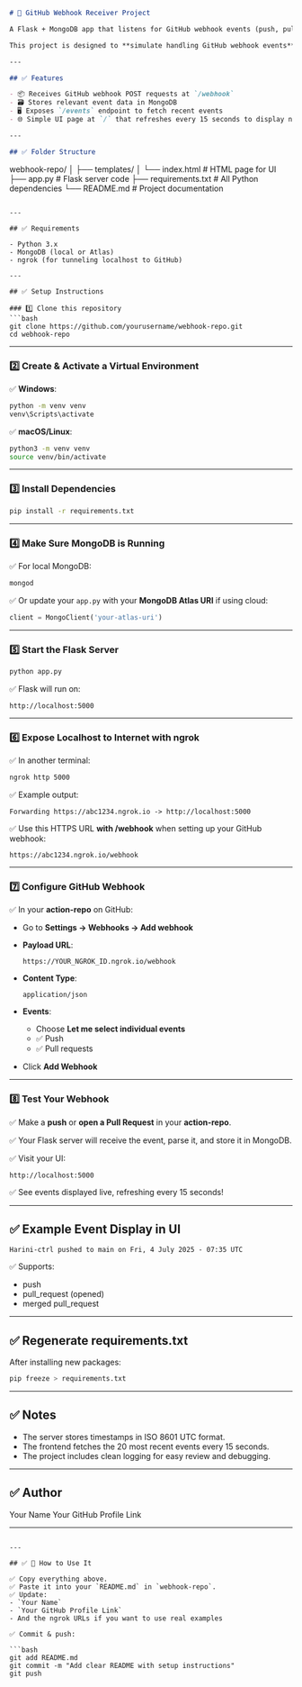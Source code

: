 
```markdown
# 🚀 GitHub Webhook Receiver Project

A Flask + MongoDB app that listens for GitHub webhook events (push, pull request, merge), stores them in a database, and displays them in a live-updating UI.  

This project is designed to **simulate handling GitHub webhook events** as part of the assignment.

---

## ✅ Features

- 📦 Receives GitHub webhook POST requests at `/webhook`
- 🗃️ Stores relevant event data in MongoDB
- 🖥️ Exposes `/events` endpoint to fetch recent events
- 🌐 Simple UI page at `/` that refreshes every 15 seconds to display new events

---

## ✅ Folder Structure

```

webhook-repo/
│
├── templates/
│   └── index.html         # HTML page for UI
├── app.py                 # Flask server code
├── requirements.txt       # All Python dependencies
└── README.md              # Project documentation

````

---

## ✅ Requirements

- Python 3.x
- MongoDB (local or Atlas)
- ngrok (for tunneling localhost to GitHub)

---

## ✅ Setup Instructions

### 1️⃣ Clone this repository
```bash
git clone https://github.com/yourusername/webhook-repo.git
cd webhook-repo
````

---

### 2️⃣ Create & Activate a Virtual Environment

✅ **Windows**:

```bash
python -m venv venv
venv\Scripts\activate
```

✅ **macOS/Linux**:

```bash
python3 -m venv venv
source venv/bin/activate
```

---

### 3️⃣ Install Dependencies

```bash
pip install -r requirements.txt
```

---

### 4️⃣ Make Sure MongoDB is Running

✅ For local MongoDB:

```bash
mongod
```

✅ Or update your `app.py` with your **MongoDB Atlas URI** if using cloud:

```python
client = MongoClient('your-atlas-uri')
```

---

### 5️⃣ Start the Flask Server

```bash
python app.py
```

✅ Flask will run on:

```
http://localhost:5000
```

---

### 6️⃣ Expose Localhost to Internet with ngrok

✅ In another terminal:

```bash
ngrok http 5000
```

✅ Example output:

```
Forwarding https://abc1234.ngrok.io -> http://localhost:5000
```

✅ Use this HTTPS URL **with /webhook** when setting up your GitHub webhook:

```
https://abc1234.ngrok.io/webhook
```

---

### 7️⃣ Configure GitHub Webhook

✅ In your **action-repo** on GitHub:

* Go to **Settings → Webhooks → Add webhook**
* **Payload URL**:

  ```
  https://YOUR_NGROK_ID.ngrok.io/webhook
  ```
* **Content Type**:

  ```
  application/json
  ```
* **Events**:

  * Choose **Let me select individual events**
  * ✅ Push
  * ✅ Pull requests
* Click **Add Webhook**

---

### 8️⃣ Test Your Webhook

✅ Make a **push** or **open a Pull Request** in your **action-repo**.

✅ Your Flask server will receive the event, parse it, and store it in MongoDB.

✅ Visit your UI:

```
http://localhost:5000
```

✅ See events displayed live, refreshing every 15 seconds!

---

## ✅ Example Event Display in UI

```
Harini-ctrl pushed to main on Fri, 4 July 2025 - 07:35 UTC
```

✅ Supports:

* push
* pull\_request (opened)
* merged pull\_request

---

## ✅ Regenerate requirements.txt

After installing new packages:

```bash
pip freeze > requirements.txt
```

---

## ✅ Notes

* The server stores timestamps in ISO 8601 UTC format.
* The frontend fetches the 20 most recent events every 15 seconds.
* The project includes clean logging for easy review and debugging.

---

## ✅ Author

Your Name
Your GitHub Profile Link

---

````

---

## ✅ 📌 How to Use It

✅ Copy everything above.  
✅ Paste it into your `README.md` in `webhook-repo`.  
✅ Update:
- `Your Name`
- `Your GitHub Profile Link`
- And the ngrok URLs if you want to use real examples

✅ Commit & push:

```bash
git add README.md
git commit -m "Add clear README with setup instructions"
git push
````
